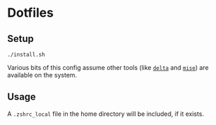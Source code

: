 # Dotfiles

## Setup

```
./install.sh
```

Various bits of this config assume other tools (like [`delta`](https://github.com/dandavison/delta) and [`mise`](https://mise.jdx.dev/)) are available on the system.

## Usage

A `.zshrc_local` file in the home directory will be included, if it exists.
